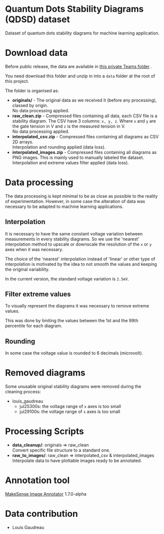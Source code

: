 # Quantum Dots Stability Diagrams (QDSD) dataset

Dataset of quantum dots stability diagrams for machine learning application.

# Download data

Before public release, the data are available
in [this private Teams folder](https://usherbrooke.sharepoint.com/:f:/r/sites/UdeS-UW-Memristor-basedMLforQuantumTechs/Documents%20partages/General/Datasets/QDSD?csf=1&web=1&e=YtBFnn)
.

You need download this folder and unzip in into a `data` folder at the root of this project.

The folder is organised as:

* __originals/__ - The original data as we received it (before any processing), classed by origin.  
  No data processing applied.
* __raw_clean.zip__ - Compressed files containing all data, each CSV file is a stability diagram. The CSV have 3
  columns: `x, y, z`. Where `x` and `y` are the gate tension in V and `z` is the measured tension in V.  
  No data processing applied.
* __interpolated_csv.zip__ - Compressed files containing all diagrams as CSV 2D arrays.  
  Interpolation and rounding applied (data loss).
* __interpolated_images.zip__ - Compressed files containing all diagrams as PNG images. This is mainly used to manually
  labeled the dataset.  
  Interpolation and extreme values filter applied (data loss).

# Data processing

The data processing is kept minimal to be as close as possible to the reality of experimentation. However, in some case
the alteration of data was necessary to be adapted to machine learning applications.

## Interpolation

It is necessary to have the same constant voltage variation between measurements in every stability diagrams. So we use
the 'nearest' interpolation method to upscale or downscale the resolution of the `x` or `y` axes when it was necessary.

The choice of the 'nearest' interpolation instead of 'linear' or other type of interpolation is motivated by the idea to
not smooth the values and keeping the original variability.

In the current version, the standard voltage variation is `2.5mV`.

## Filter extreme values

To visually represent the diagrams it was necessary to remove extreme values.

This was done by limiting the values between the 1st and the 99th percentile for each diagram.

## Rounding

In some case the voltage value is rounded to 6 decimals (microvolt).

# Removed diagrams

Some unusable original stability diagrams were removed during the cleaning process:

* louis_gaudreau
  * jul25300s: the voltage range of `x` axes is too small
  * jul29100s: the voltage range of `x` axes is too small

# Processing Scripts

* __data_cleanup/__: originals => raw_clean  
  Convert specific file structure to a standard one.
* __raw_to_images/__: raw_clean => interpolated_csv & interpolated_images  
  Interpolate data to have plottable images ready to be annotated.

# Annotation tool

[MakeSense Image Annotator](https://www.makesense.ai/) 1.7.0-alpha

# Data contribution

* Louis Gaudreau
